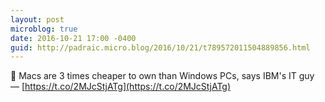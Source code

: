 ```yaml
---
layout: post
microblog: true
date: 2016-10-21 17:00 -0400
guid: http://padraic.micro.blog/2016/10/21/t789572011504889856.html
---
```

🔗 Macs are 3 times cheaper to own than Windows PCs, says IBM's IT guy — [https://t.co/2MJcStjATg](https://t.co/2MJcStjATg)
